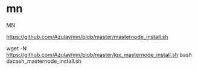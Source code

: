 # mn
MN


https://github.com/Azulay/mn/blob/master/masternode_install.sh

wget -N https://github.com/Azulay/mn/blob/master/lqx_masternode_install.sh
bash dacash_masternode_install.sh
